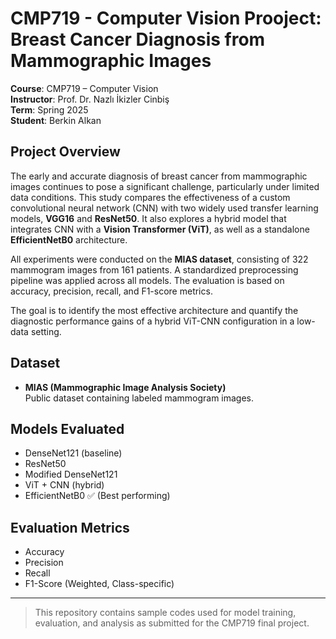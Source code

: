 # CMP719 - Computer Vision Prooject: Breast Cancer Diagnosis from Mammographic Images

**Course**: CMP719 – Computer Vision  
**Instructor**: Prof. Dr. Nazlı İkizler Cinbiş  
**Term**: Spring 2025  
**Student**: Berkin Alkan

## Project Overview

The early and accurate diagnosis of breast cancer from mammographic images continues to pose a significant challenge, particularly under limited data conditions. This study compares the effectiveness of a custom convolutional neural network (CNN) with two widely used transfer learning models, **VGG16** and **ResNet50**. It also explores a hybrid model that integrates CNN with a **Vision Transformer (ViT)**, as well as a standalone **EfficientNetB0** architecture.

All experiments were conducted on the **MIAS dataset**, consisting of 322 mammogram images from 161 patients. A standardized preprocessing pipeline was applied across all models. The evaluation is based on accuracy, precision, recall, and F1-score metrics.

The goal is to identify the most effective architecture and quantify the diagnostic performance gains of a hybrid ViT-CNN configuration in a low-data setting.

## Dataset

- **MIAS (Mammographic Image Analysis Society)**  
  Public dataset containing labeled mammogram images.

## Models Evaluated

- DenseNet121 (baseline)
- ResNet50
- Modified DenseNet121
- ViT + CNN (hybrid)
- EfficientNetB0 ✅ (Best performing)

## Evaluation Metrics

- Accuracy
- Precision
- Recall
- F1-Score (Weighted, Class-specific)

---

> This repository contains sample codes used for model training, evaluation, and analysis as submitted for the CMP719 final project.
